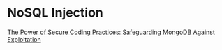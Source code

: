 # NoSQL Injection

[The Power of Secure Coding Practices: Safeguarding MongoDB Against Exploitation](https://blog.muhammedkilic.com/the-power-of-secure-coding-practices-safeguarding-mongodb-against-exploitation)